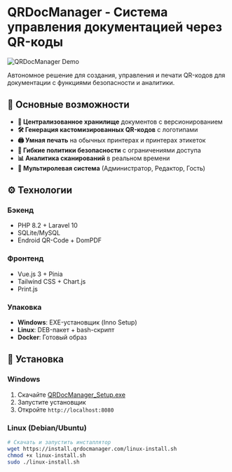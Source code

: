 # QRDocManager - Система управления документацией через QR-коды

![QRDocManager Demo](demo-screenshot.png)

Автономное решение для создания, управления и печати QR-кодов для документации с функциями безопасности и аналитики.

## 🔑 Основные возможности

- **📁 Централизованное хранилище** документов с версионированием
- **🛠️ Генерация кастомизированных QR-кодов** с логотипами
- **🖨️ Умная печать** на обычных принтерах и принтерах этикеток
- **🔐 Гибкие политики безопасности** с ограничениями доступа
- **📊 Аналитика сканирований** в реальном времени
- **👥 Мультиролевая система** (Администратор, Редактор, Гость)

## ⚙️ Технологии

### Бэкенд
- PHP 8.2 + Laravel 10
- SQLite/MySQL
- Endroid QR-Code + DomPDF

### Фронтенд
- Vue.js 3 + Pinia
- Tailwind CSS + Chart.js
- Print.js

### Упаковка
- **Windows**: EXE-установщик (Inno Setup)
- **Linux**: DEB-пакет + bash-скрипт
- **Docker**: Готовый образ

## 🚀 Установка

### Windows
1. Скачайте [QRDocManager_Setup.exe](https://example.com/QRDocManager.exe)
2. Запустите установщик
3. Откройте `http://localhost:8080`

### Linux (Debian/Ubuntu)
```bash
# Скачать и запустить инсталлятор
wget https://install.qrdocmanager.com/linux-install.sh
chmod +x linux-install.sh
sudo ./linux-install.sh
